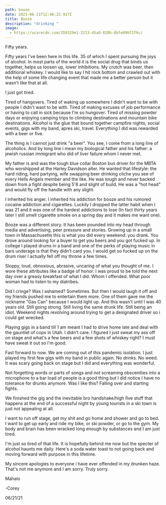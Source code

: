 ```yaml
---
path: booze
date: 2021-06-21T12:46:22.917Z
title: Booze
description: "drinking "
image:
  - https://ucarecdn.com/359329e1-2213-45a0-820b-8bfe096f2f6c/
---
```

Fifty years.  

Fifty years I've been here in this life.  35 of which I spent pursuing the joys of alcohol.  In most parts of the world it is the social drug that binds us together, helps us loosen up,  lower inhibitions.  My crutch was beer, then additional whiskey.  I would like to say I hit rock bottom and crawled out with the help of some life changing event that made me a better person but it wasn't like that at all.   

I just got tired.

Tired of hangovers. Tired of waking up somewhere I didn't want to be with people I didn't want to be with.   Tired of making excuses of job performance or having to call in sick because I'm so hungover.  Tired of missing powder days or enjoying camping trips to climbing destinations and mountain bike destinations.  Alcohol is the glue that bound together campfire nights, social events, gigs with my band, apres ski, travel.  Everything I did was rewarded with a beer or five.  

The thing is I cannot just drink "a beer".  You see, I come from a long line of alcoholics.  And by long line i mean my biological father and his father: a jewish russian immigrant who did of liver failure whom I never met.  

My father is and was the tough blue collar Boston bus driver for the MBTA who worshipped at the Harley Davidson alter.  He wanted that lifestyle: the hard riding, hard partying, wife swapping beer drinking cliche you see of every Hells Angels member and the like.  He was tough and never backed down from a fight despite being 5'8 and slight of build.  He was a "hot head" and would fly off the handle with any slight.  

I inherited his anger. I inherited his addiction for booze and his rumored cocaine addiction and cigarettes.  Luckily I dropped the latter habit when I was 21 and it was one of the hardest addictions to lose  (In fact thirty years later I still smell cigarette smoke on a spring day and it makes me want one).  

Booze was a different story.  It has been pounded into my head through media and advertising, peer pressure and stories.  Growing up in a small town in Massachusetts this is what you did every weekend: you drank.  You drove around looking for a buyer to get you beers and you got fucked up.   In college I played drums in a band and one of the perks of playing music in bars underage is that they didn't card you.  I would get so fucked up on the drum riser I actually fell off my throne a few times.  

Sloppy, loud, obnoxious, abrasive, uncaring of what you thought of me.  I wore these attributes like a badge of honor. I was proud to be told the next day over a greasy breakfast of what I did. Whom I offended.  What poor woman had to listen to my diatribes.  

Did I cringe?  Was I ashamed?  Sometimes.  But then I would laugh it off and my friends pushed me to entertain them more.   One of them gave me the nickname "Gas Can" because I would light up.  And this wasn't until I was 40 years old.  Still going strong. Still living the same  drunk life.  Still being an idiot.  Weekend nights revolving around trying to get a designated driver so i could get wrecked.  

Playing gigs in a band till 1 am meant I had to drive home late and deal with the gauntlet of cops in Utah.  I didn't care. I figured I just sweat my ass off on stage and what's a few beers and a few shots of whiskey right? I must have sweat it out so I'm good.  

Fast forward to now.  We are coming out of this pandemic isolation.  I just played my first few gigs with my band in public again.  No drinks.  No weed.  It was scary going back on stage but I did and everything was wonderful. 

Not forgetting words or parts of songs and not screaming obscenities into a microphone to a bar load of people is a good thing but I did notice I have no tolerance for drunks anymore. Was I like this?  Falling over and starting fights. 

We finished the gig and the inevitable bro handshake/high five stuff that happens at the end of a successful night by young tourists in a ski town is just not appealing at all.  

I want to run off stage, get my shit and go home and shower and go to bed.   I want to get up early and ride my bike, or ski powder, or go to the gym. My body and brain has been wracked long enough by substances and I am just tired. 

I'm just so tired of that life. It is hopefully behind me now but the specter of alcohol haunts me daily. Here's a soda water toast to not going back and moving forward with purpose in this lifetime.   

My sincere apologies to everyone i have ever offended in my drunken haze.  That's not me anymore and I am sorry. Truly sorry. 

Mahalo



\-Corey 

06/21/21